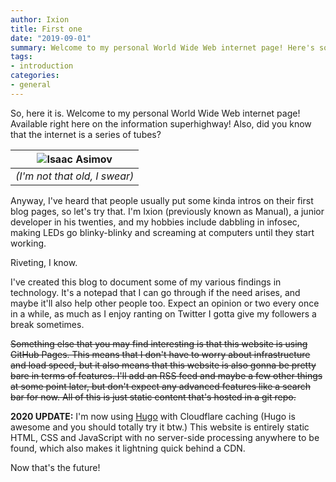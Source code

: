 ```yaml
---
author: Ixion
title: First one
date: "2019-09-01"
summary: Welcome to my personal World Wide Web internet page! Here's some information about me as of October 2019.
tags: 
- introduction
categories:
- general
---
```


So, here it is. Welcome to my personal World Wide Web internet page! Available right here on the information superhighway! Also, did you know that the internet is a series of tubes?

| ![Isaac Asimov](/post_files/first-one/1.jpg) |
|:--:|
| *(I'm not that old, I swear)* |

Anyway, I've heard that people usually put some kinda intros on their first blog pages, so let's try that. I'm Ixion (previously known as Manual), a junior developer in his twenties, and my hobbies include dabbling in infosec, making LEDs go blinky-blinky and screaming at computers until they start working.

Riveting, I know.

I've created this blog to document some of my various findings in technology. It's a notepad that I can go through if the need arises, and maybe it'll also help other people too. Expect an opinion or two every once in a while, as much as I enjoy ranting on Twitter I gotta give my followers a break sometimes.

~~Something else that you may find interesting is that this website is using GitHub Pages. This means that I don't have to worry about infrastructure and load speed, but it also means that this website is also gonna be pretty bare in terms of features. I'll add an RSS feed and maybe a few other things at some point later, but don't expect any advanced features like a search bar for now. All of this is just static content that's hosted in a git repo.~~

**2020 UPDATE:** I'm now using [Hugo](http://gohugo.io) with Cloudflare caching (Hugo is awesome and you should totally try it btw.) This website is entirely static HTML, CSS and JavaScript with no server-side processing anywhere to be found, which also makes it lightning quick behind a CDN.

Now that's the future!
